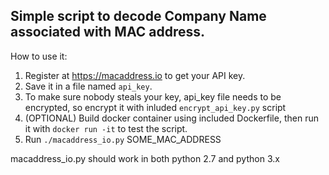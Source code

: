 Simple script to decode Company Name associated with MAC address.
------------------------------------------------------------------


How to use it:

1. Register at https://macaddress.io to get your API key.
2. Save it in a file named `api_key`.
2. To make sure nobody steals your key, api_key file needs to be encrypted, so encrypt it with inluded `encrypt_api_key.py` script
4. (OPTIONAL) Build docker container using included Dockerfile, then run it with `docker run -it` to test the script.
5. Run `./macaddress_io.py` SOME_MAC_ADDRESS


macaddress_io.py should work in both python 2.7 and python 3.x

